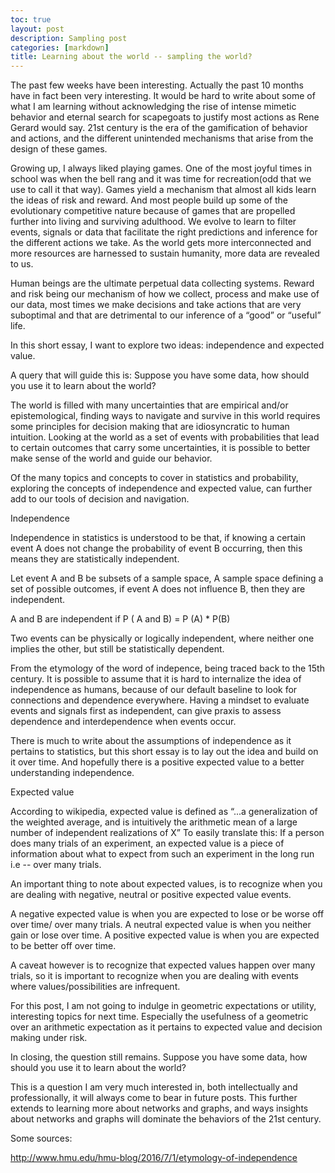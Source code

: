 ```yaml
---
toc: true
layout: post
description: Sampling post
categories: [markdown]
title: Learning about the world -- sampling the world?
---
```


The past few weeks have been interesting. Actually the past 10 months have in fact been very interesting. It would be hard to write about some of what I am learning without acknowledging the rise of intense mimetic behavior and eternal search for scapegoats to justify most actions as Rene Gerard would say. 21st century is the era of the gamification of behavior and actions, and the different unintended mechanisms that arise from the design of these games. 

Growing up, I always liked playing games. One of the most joyful times in school was when the bell rang and it was time for recreation(odd that we use to call it that way). Games yield a mechanism that almost all kids learn the ideas of risk and reward. And most people build up some of the evolutionary competitive nature because of games that are propelled further into living and surviving adulthood. We evolve to learn to filter events, signals or data that facilitate the right predictions and inference for the different actions we take. As the world gets more interconnected and more resources are harnessed to sustain humanity, more data are revealed to us.  

Human beings are the ultimate perpetual data collecting systems. Reward and risk being our mechanism of how we collect, process and make use of our data, most times we make decisions and take actions that are very suboptimal and that are detrimental to our inference of a “good” or “useful” life. 

In this short essay, I want to explore two ideas: independence and expected value.

A query that will guide this is:
Suppose you have some data, how should you use it to learn about the world? 

The world is filled with many uncertainties that are empirical and/or epistemological, finding ways to navigate and survive in this world requires some principles for decision making that are idiosyncratic to human intuition. Looking at the world as a set of events with probabilities that lead to certain outcomes that carry some uncertainties, it is possible to better make sense of the world and guide our behavior. 

Of the many topics and concepts to cover in statistics and probability, exploring the concepts of  independence and expected value, can further add to our tools of decision and navigation. 

Independence

Independence in statistics is understood to be that, if knowing a certain event A does not change the probability of event B occurring, then this means they are statistically independent. 

Let event A and B be subsets of a sample space, A sample space defining a set of possible outcomes, if event A does not influence B, then they are independent. 

A and B are independent if P ( A and B)  =  P (A) *  P(B) 

Two events can be physically or logically independent, where neither one implies the other, but still be statistically dependent. 

From the etymology of the word of indepence, being traced back to the 15th century. It is possible to assume that it is hard to internalize the idea of independence as humans, because of our default baseline to look for connections and dependence everywhere.  Having a mindset to evaluate events and signals first as independent, can give praxis to assess dependence and interdependence when events occur. 

There is much to write about the assumptions of independence as it pertains to statistics, but this short essay is to lay out the idea and build on it over time. And hopefully there is a positive expected value to a better understanding independence. 


Expected value

According to wikipedia, expected value is defined as “...a generalization of the weighted average, and is intuitively the arithmetic mean of a large number of independent realizations of X”
To easily translate this: If a person does many trials of an experiment, an expected value is a piece of information about what to expect from such an experiment in the long run i.e -- over many trials.

An important thing to note about expected values, is to recognize when you are dealing with negative, neutral or positive expected value events. 

A negative expected value is when you are expected to lose or be worse off over time/ over many trials. A neutral expected value is when you neither gain or lose over time. A positive expected value is when you are expected to be better off over time. 

A caveat however is to recognize that expected values happen over many trials, so it is important to recognize when you are dealing with events where values/possibilities are infrequent. 

For this post, I am not going to indulge in geometric expectations or utility, interesting topics for next time. Especially the usefulness of a geometric over an arithmetic expectation as it pertains to expected value and decision making under risk. 

In closing, the question still remains. Suppose you have some data, how should you use it to learn about the world? 

This is a question I am very much interested in, both intellectually and professionally, it will always come to bear in future posts. This further extends to learning more about networks and graphs, and ways insights about networks and graphs will dominate the behaviors of the 21st century.


Some sources: 

http://www.hmu.edu/hmu-blog/2016/7/1/etymology-of-independence